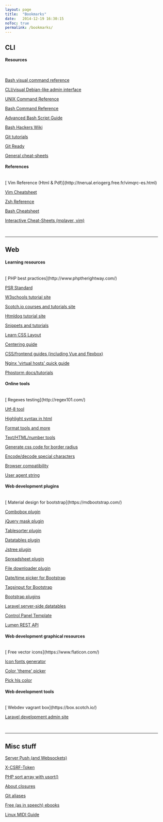 ```yaml
---
layout: page
title:  "Bookmarks"
date:   2014-12-19 16:30:15
noToc: true
permalink: /bookmarks/
---
```

## CLI

<h4 class="section-title">Resources</h4>
<br style="clear:both"/>

[<i class="fa fa-external-link"></i> Bash visual command reference](https://explainshell.com)

[<i class="fa fa-external-link"></i> CLI/visual Debian-like admin interface](https://linux.togaware.com/survivor/wajig.html)


[<i class="fa fa-external-link"></i> UNIX Command Reference](http://cb.vu/unixtoolbox.xhtml)

[<i class="fa fa-external-link"></i> Bash Command Reference](http://ss64.com/bash/)

[<i class="fa fa-external-link"></i> Advanced Bash Script Guide](http://www.tldp.org/LDP/abs/html/)

[<i class="fa fa-external-link"></i> Bash Hackers Wiki](http://wiki.bash-hackers.org)

[<i class="fa fa-external-link"></i> Git tutorials](https://www.atlassian.com/git/tutorials)

[<i class="fa fa-external-link"></i> Git Ready](http://gitready.com)

[<i class="fa fa-external-link"></i> General cheat-sheets](http://overapi.com/)


<h4 class="section-title">References</h4>
<br style="clear:both"/>
[<i class="fa fa-external-link"></i> Vim Reference (Html & Pdf)](http://tnerual.eriogerg.free.fr/vimqrc-es.html)

[<i class="fa fa-external-link"></i> Vim Cheatsheet](https://linuxtoy.org/img/2011/09/vim_cheat_sheet_for_programmers_screen.png)

[<i class="fa fa-external-link"></i> Zsh Reference](http://www.bash2zsh.com/zsh_refcard/refcard.pdf)

[<i class="fa fa-external-link"></i> Bash Cheatsheet](http://www.scribd.com/doc/88404386/Bash-Cheat-Sheet)

[<i class="fa fa-external-link"></i> Interactive Cheat-Sheets (mplayer, vim)](http://sheet.shiar.nl/)

<br />

---

## Web

<h4 class="section-title">Learning resources</h4>
<br style="clear:both"/>
[<i class="fa fa-external-link"></i> PHP best practices](http://www.phptherightway.com/)

[<i class="fa fa-external-link"></i> PSR Standard](http://www.php-fig.org/)

[<i class="fa fa-external-link"></i> W3schools tutorial site](http://www.w3schools.com)

[<i class="fa fa-external-link"></i> Scotch.io courses and tutorials site](https://scotch.io)

[<i class="fa fa-external-link"></i> Htmldog tutorial site](http://www.htmldog.com)

[<i class="fa fa-external-link"></i> Snippets and tutorials](http://www.the-art-of-web.com/)

[<i class="fa fa-external-link"></i> Learn CSS Layout](http://learnlayout.com/)

[<i class="fa fa-external-link"></i> Centering guide](https://css-tricks.com/centering-css-complete-guide/)

[<i class="fa fa-external-link"></i> CSS/frontend guides (including Vue and flexbox)](https://css-tricks.com/guides/)

[<i class="fa fa-external-link"></i> Nginx 'virtual hosts' quick guide](https://www.digitalocean.com/community/tutorials/how-to-set-up-nginx-server-blocks-virtual-hosts-on-ubuntu-16-04)

[<i class="fa fa-external-link"></i> Phpstorm docs/tutorials](https://confluence.jetbrains.com/display/PhpStorm/Tutorials)

<h4 class="section-title">Online tools</h4>
<br style="clear:both"/>
[<i class="fa fa-external-link"></i> Regexes testing](http://regex101.com/)

[<i class="fa fa-external-link"></i> Utf-8 tool](http://www.cogsci.ed.ac.uk/~richard/utf-8.html)

[<i class="fa fa-external-link"></i> Highlight syntax in html](http://tohtml.com/)

[<i class="fa fa-external-link"></i> Format tools and more](http://www.freeformatter.com)

[<i class="fa fa-external-link"></i> Text/HTML/number tools](https://www.textfixer.com/)


[<i class="fa fa-external-link"></i> Generate css code for border radius](http://border-radius.com/)

[<i class="fa fa-external-link"></i> Encode/decode special characters](http://www.the-art-of-web.com/javascript/escape/)

[<i class="fa fa-external-link"></i> Browser compatibility](http://caniuse.com)

[<i class="fa fa-external-link"></i> User agent string](http://www.useragentstring.com/)

<h4 class="section-title">Web development plugins</h4>
<br style="clear:both"/>
[<i class="fa fa-external-link"></i> Material design for bootstrap](https://mdbootstrap.com/)

[<i class="fa fa-external-link"></i> Combobox plugin](https://select2.github.io/)

[<i class="fa fa-external-link"></i> jQuery mask plugin](https://igorescobar.github.io/jQuery-Mask-Plugin/)

[<i class="fa fa-external-link"></i> Tablesorter plugin](http://mottie.github.io/tablesorter)

[<i class="fa fa-external-link"></i> Datatables plugin](http://datatables.net)

[<i class="fa fa-external-link"></i> Jstree plugin](http://www.jstree.com)

[<i class="fa fa-external-link"></i> Spreadsheet plugin](http://handsontable.com/)

[<i class="fa fa-external-link"></i> File downloader plugin](https://github.com/johnculviner/jquery.fileDownload)

[<i class="fa fa-external-link"></i> Date/time picker for Bootstrap](http://eonasdan.github.io/bootstrap-datetimepicker/)

[<i class="fa fa-external-link"></i> Tagsinput for Bootstrap](http://bootstrap-tagsinput.github.io/bootstrap-tagsinput/examples/)

[<i class="fa fa-external-link"></i> Bootstrap plugins](http://bootsnipp.com)

[<i class="fa fa-external-link"></i> Laravel server-side datatables](https://github.com/yajra/laravel-datatables)

[<i class="fa fa-external-link"></i> Control Panel Template](https://adminlte.io/)

[<i class="fa fa-external-link"></i> Lumen REST API](https://github.com/hasib32/rest-api-with-lumen/blob/master/readme.md)

<h4 class="section-title">Web development graphical resources</h4>
<br style="clear:both"/>
[<i class="fa fa-external-link"></i> Free vector icons](https://www.flaticon.com/)

[<i class="fa fa-external-link"></i> Icon fonts generator](http://fontello.com/)

[<i class="fa fa-external-link"></i> Color 'theme' picker](https://color.adobe.com)

[<i class="fa fa-external-link"></i> Pick hls color](http://hslpicker.com/)

<h4 class="section-title">Web development tools</h4>
<br style="clear:both"/>
[<i class="fa fa-external-link"></i> Webdev vagrant box](https://box.scotch.io/)

[<i class="fa fa-external-link"></i> Laravel development admin site](http://laravel-admin.org/)


<br />

---

## Misc stuff

[<i class="fa fa-external-link"></i> Server Push (and Websockets)](http://stackoverflow.com/questions/11077857/what-are-long-polling-websockets-server-sent-events-sse-and-comet)

[<i class="fa fa-external-link"></i> X-CSRF-Token](https://stackoverflow.com/questions/34782493/difference-between-csfr-and-x-csrf-token)

[<i class="fa fa-external-link"></i> PHP sort array with usort()](https://stackoverflow.com/questions/1597736/how-to-sort-an-array-of-associative-arrays-by-value-of-a-given-key-in-php/19454643#19454643)

[<i class="fa fa-external-link"></i> About closures](https://stackoverflow.com/questions/111102/how-do-javascript-closures-work?rq=1)

[<i class="fa fa-external-link"></i> Git aliases](https://git.wiki.kernel.org/index.php/Aliases#Aliases)

[<i class="fa fa-external-link"></i> Free (as in speech) ebooks](https://github.com/danchoi/kindlefodder)

[<i class="fa fa-external-link"></i> Linux MIDI Guide](http://tedfelix.com/linux/linux-midi.html)


<br />

<!--
[Alias](http://www.cyberciti.biz/tips/bash-aliases-mac-centos-linux-unix.html)
-->

